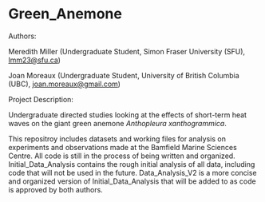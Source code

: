 # Green_Anemone

Authors: 

Meredith Miller (Undergraduate Student, Simon Fraser University (SFU), lmm23@sfu.ca)

Joan Moreaux (Undergraduate Student, University of British Columbia (UBC), joan.moreaux@gmail.com)

Project Description:

Undergraduate directed studies looking at the effects of short-term heat waves on the giant green anemone *Anthopleura xanthogrammica*. 

This repositroy includes datasets and working files for analysis on experiments and observations made at the Bamfield Marine Sciences Centre. All code is still in the process of being written and organized. Initial_Data_Analysis contains the rough initial analysis of all data, including code that will not be used in the future. Data_Analysis_V2 is a more concise and organized version of Initial_Data_Analysis that will be added to as code is approved by both authors. 
